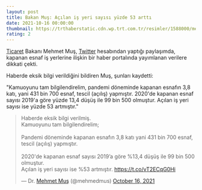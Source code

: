 ```yaml
--- 
layout: post
title: Bakan Muş: Açılan iş yeri sayısı yüzde 53 arttı
date: 2021-10-16 00:00:00
thumbnail: https://trthaberstatic.cdn.wp.trt.com.tr/resimler/1588000/mehmet-mus-aa-1589518.jpg
rating: 2
---
```

<p>
	<a href="https://www.trthaber.com/etiket/ticaret/" target="_blank">Ticaret</a> Bakanı Mehmet Muş, <a href="https://www.trthaber.com/etiket/twitter/" target="_blank">Twitter</a> hesabından yaptığı paylaşımda, kapanan esnaf iş yerlerine ilişkin bir haber portalında yayımlanan verilere dikkati çekti.</p>
<p>
	Haberde eksik bilgi verildiğini bildiren Muş, şunları kaydetti:</p>
<p>
	"Kamuoyunu tam bilgilendirelim, pandemi döneminde kapanan esnafın 3,8 katı, yani 431 bin 700 esnaf, tescil (açılış) yapmıştır. 2020'de kapanan esnaf sayısı 2019'a göre yüzde 13,4 düşüş ile 99 bin 500 olmuştur. Açılan iş yeri sayısı ise yüzde 53 artmıştır."</p>
<blockquote class="twitter-tweet">
	<p dir="ltr" lang="tr">
		Haberde eksik bilgi verilmiş.<br />
		Kamuoyunu tam bilgilendirelim;<br />
		<br />
		Pandemi döneminde kapanan esnafın 3,8 katı yani 431 bin 700 esnaf, tescil (açılış) yapmıştır.<br />
		<br />
		2020'de kapanan esnaf sayısı 2019’a göre %13,4 düşüş ile 99 bin 500 olmuştur.<br />
		Açılan iş yeri sayısı ise %53 artmıştır. <a href="https://t.co/vT2ECqG0Hi">https://t.co/vT2ECqG0Hi</a></p>
	— Dr. <a href="https://www.trthaber.com/etiket/mehmet-mus/" target="_blank">Mehmet Muş</a> (@mehmedmus) <a href="https://twitter.com/mehmedmus/status/1449353283810832388?ref_src=twsrc%5Etfw">October 16, 2021</a></blockquote>
<script async src="https://platform.twitter.com/widgets.js" charset="utf-8"></script>